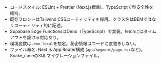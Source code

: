 - コードスタイル: ESLint + Prettier (Next.js標準)。TypeScriptで型安全性を維持。
- 既存フロントはTailwind CSSユーティリティを採用。クラス名はBEMではなくユーティリティ的に記述。
- Supabase Edge FunctionsはDeno（TypeScript）で実装。fetchにはタイムアウトを設ける対応あり。
- 環境変数は`.env.local`を想定。秘密情報はコードに直書きしない。
- ファイル命名: Next.js App Router構成 (`app/segment/page.tsx`など)。Snake_caseのSQLマイグレーションファイル。
